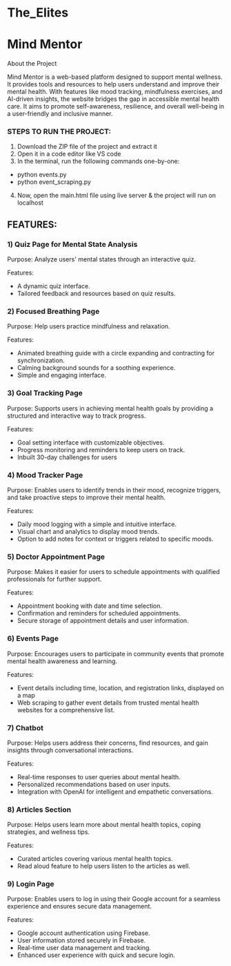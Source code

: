 # The_Elites
# Mind Mentor

About the Project

Mind Mentor is a web-based platform designed to support mental wellness. It provides tools and resources to help users understand and improve their mental health. With features like mood tracking, mindfulness exercises, and AI-driven insights, the website bridges the gap in accessible mental health care. It aims to promote self-awareness, resilience, and overall well-being in a user-friendly and inclusive manner.

### STEPS TO RUN THE PROJECT:
1)  Download the ZIP file of the project and extract it
2)  Open it in a code editor like VS code
3)  In the terminal, run the following commands one-by-one:
   - python events.py
   - python event_scraping.py
4)  Now, open the main.html file using live server & the project will run on localhost

## FEATURES:

### 1) Quiz Page for Mental State Analysis

Purpose: Analyze users' mental states through an interactive quiz.

Features:
* A dynamic quiz interface.
* Tailored feedback and resources based on quiz results.

### 2) Focused Breathing Page

Purpose: Help users practice mindfulness and relaxation.

Features:
* Animated breathing guide with a circle expanding and contracting for synchronization.
* Calming background sounds for a soothing experience.
* Simple and engaging interface.

### 3) Goal Tracking Page

Purpose: Supports users in achieving mental health goals by providing a structured and interactive way to track progress.

Features:
* Goal setting interface with customizable objectives.
* Progress monitoring and reminders to keep users on track.
* Inbuilt 30-day challenges for users

### 4) Mood Tracker Page

Purpose: Enables users to identify trends in their mood, recognize triggers, and take proactive steps to improve their mental health.

Features:
* Daily mood logging with a simple and intuitive interface.
* Visual chart and analytics to display mood trends.
* Option to add notes for context or triggers related to specific moods.

### 5) Doctor Appointment Page

Purpose: Makes it easier for users to schedule appointments with qualified professionals for further support.

Features:
* Appointment booking with date and time selection.
* Confirmation and reminders for scheduled appointments.
* Secure storage of appointment details and user information.

### 6) Events Page

Purpose: Encourages users to participate in community events that promote mental health awareness and learning.

Features:
* Event details including time, location, and registration links, displayed on a map
* Web scraping to gather event details from trusted mental health websites for a comprehensive list.

### 7) Chatbot

Purpose: Helps users address their concerns, find resources, and gain insights through conversational interactions.

Features:
* Real-time responses to user queries about mental health.
* Personalized recommendations based on user inputs.
* Integration with OpenAI for intelligent and empathetic conversations.

### 8) Articles Section

Purpose: Helps users learn more about mental health topics, coping strategies, and wellness tips.

Features:
* Curated articles covering various mental health topics.
* Read aloud feature to help users listen to the articles as well.

### 9) Login Page

Purpose: Enables users to log in using their Google account for a seamless experience and ensures secure data management.

Features:
* Google account authentication using Firebase.
* User information stored securely in Firebase.
* Real-time user data management and tracking.
* Enhanced user experience with quick and secure login.





